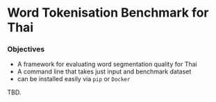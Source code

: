 # Word Tokenisation Benchmark for Thai

### Objectives
- A framework for evaluating word segmentation quality for Thai
- A command line that takes just input and benchmark dataset
- can be installed easily via `pip` or `Docker`


TBD.

